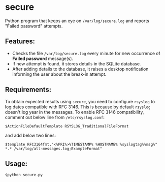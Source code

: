 secure
======

Python program that keeps an eye on `/var/log/secure.log` and reports "Failed password" attempts.

Features:
--------
* Checks the file `/var/log/secure.log` every minute for new occurrence of **Failed password** message(s).
* If new attempt is found, it stores details in the SQLite database.
* After adding details to the database, it raises a desktop notification informing the user about the break-in attempt.

Requirements:
------------
To obtain expected results using `secure`, you need to configure `rsyslog` to log dates compatible with RFC 3146. This is because by default `rsyslog` doesn't log year in the messages. To enable RFC 3146 compatibility, comment out below line from `/etc/rsyslog.conf`:
~~~
$ActionFileDefaultTemplate RSYSLOG_TraditionalFileFormat
~~~
and add below two lines:
~~~
$template RFC3164fmt,"<%PRI%>%TIMESTAMP% %HOSTNAME% %syslogtag%%msg%"
*.* /var/log/all-messages.log;ExampleFormat"
~~~

Usage:
------
~~~
$python secure.py
~~~
